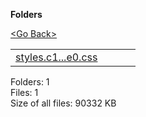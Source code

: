 **Folders**

[&lt;Go Back&gt;](../right.html)

<table><tbody><tr class="odd"><td><a href="styles.c1a1aae0.css">styles.c1...e0.css</a> </td><td></td><td></td><td></td></tr></tbody></table>

Folders: 1  
Files: 1  
Size of all files: 90332 KB
